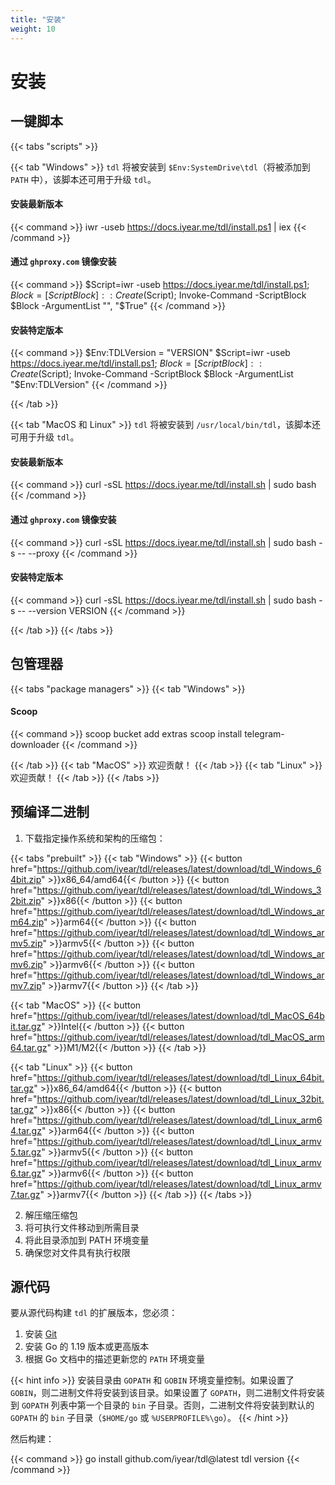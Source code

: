 ```yaml
---
title: "安装"
weight: 10
---
```


# 安装

## 一键脚本

{{< tabs "scripts" >}}

{{< tab "Windows" >}}
`tdl` 将被安装到 `$Env:SystemDrive\tdl`（将被添加到 `PATH` 中），该脚本还可用于升级 `tdl`。

#### 安装最新版本

{{< command >}}
iwr -useb https://docs.iyear.me/tdl/install.ps1 | iex
{{< /command >}}

#### 通过 `ghproxy.com` 镜像安装

{{< command >}}
$Script=iwr -useb https://docs.iyear.me/tdl/install.ps1;
$Block=[ScriptBlock]::Create($Script); Invoke-Command -ScriptBlock $Block -ArgumentList "", "$True"
{{< /command >}}

#### 安装特定版本

{{< command >}}
$Env:TDLVersion = "VERSION"
$Script=iwr -useb https://docs.iyear.me/tdl/install.ps1;
$Block=[ScriptBlock]::Create($Script); Invoke-Command -ScriptBlock $Block -ArgumentList "$Env:TDLVersion"
{{< /command >}}

{{< /tab >}}

{{< tab "MacOS 和 Linux" >}}
`tdl` 将被安装到 `/usr/local/bin/tdl`，该脚本还可用于升级 `tdl`。

#### 安装最新版本

{{< command >}}
curl -sSL https://docs.iyear.me/tdl/install.sh | sudo bash
{{< /command >}}

#### 通过 `ghproxy.com` 镜像安装

{{< command >}}
curl -sSL https://docs.iyear.me/tdl/install.sh | sudo bash -s -- --proxy
{{< /command >}}

#### 安装特定版本

{{< command >}}
curl -sSL https://docs.iyear.me/tdl/install.sh | sudo bash -s -- --version VERSION
{{< /command >}}

{{< /tab >}}
{{< /tabs >}}

## 包管理器

{{< tabs "package managers" >}}
{{< tab "Windows" >}}

#### Scoop

{{< command >}}
scoop bucket add extras
scoop install telegram-downloader
{{< /command >}}

{{< /tab >}}
{{< tab "MacOS" >}}
欢迎贡献！
{{< /tab >}}
{{< tab "Linux" >}}
欢迎贡献！
{{< /tab >}}
{{< /tabs >}}

## 预编译二进制

1. 下载指定操作系统和架构的压缩包：

{{< tabs "prebuilt" >}}
{{< tab "Windows" >}}
{{< button href="https://github.com/iyear/tdl/releases/latest/download/tdl_Windows_64bit.zip" >}}x86_64/amd64{{<
/button >}}
{{< button href="https://github.com/iyear/tdl/releases/latest/download/tdl_Windows_32bit.zip" >}}x86{{< /button >}}
{{< button href="https://github.com/iyear/tdl/releases/latest/download/tdl_Windows_arm64.zip" >}}arm64{{< /button >}}
{{< button href="https://github.com/iyear/tdl/releases/latest/download/tdl_Windows_armv5.zip" >}}armv5{{< /button >}}
{{< button href="https://github.com/iyear/tdl/releases/latest/download/tdl_Windows_armv6.zip" >}}armv6{{< /button >}}
{{< button href="https://github.com/iyear/tdl/releases/latest/download/tdl_Windows_armv7.zip" >}}armv7{{< /button >}}
{{< /tab >}}

{{< tab "MacOS" >}}
{{< button href="https://github.com/iyear/tdl/releases/latest/download/tdl_MacOS_64bit.tar.gz" >}}Intel{{< /button >}}
{{< button href="https://github.com/iyear/tdl/releases/latest/download/tdl_MacOS_arm64.tar.gz" >}}M1/M2{{< /button >}}
{{< /tab >}}

{{< tab "Linux" >}}
{{< button href="https://github.com/iyear/tdl/releases/latest/download/tdl_Linux_64bit.tar.gz" >}}x86_64/amd64{{<
/button >}}
{{< button href="https://github.com/iyear/tdl/releases/latest/download/tdl_Linux_32bit.tar.gz" >}}x86{{< /button >}}
{{< button href="https://github.com/iyear/tdl/releases/latest/download/tdl_Linux_arm64.tar.gz" >}}arm64{{< /button >}}
{{< button href="https://github.com/iyear/tdl/releases/latest/download/tdl_Linux_armv5.tar.gz" >}}armv5{{< /button >}}
{{< button href="https://github.com/iyear/tdl/releases/latest/download/tdl_Linux_armv6.tar.gz" >}}armv6{{< /button >}}
{{< button href="https://github.com/iyear/tdl/releases/latest/download/tdl_Linux_armv7.tar.gz" >}}armv7{{< /button >}}
{{< /tab >}}
{{< /tabs >}}

2. 解压缩压缩包
3. 将可执行文件移动到所需目录
4. 将此目录添加到 PATH 环境变量
5. 确保您对文件具有执行权限

## 源代码

要从源代码构建 `tdl` 的扩展版本，您必须：

1. 安装 [Git](https://git-scm.com/)
2. 安装 Go 的 1.19 版本或更高版本
3. 根据 Go 文档中的描述更新您的 `PATH` 环境变量

{{< hint info >}}
安装目录由 `GOPATH` 和 `GOBIN` 环境变量控制。如果设置了 `GOBIN`，则二进制文件将安装到该目录。如果设置了 `GOPATH`，则二进制文件将安装到 `GOPATH` 列表中第一个目录的 `bin` 子目录。否则，二进制文件将安装到默认的 `GOPATH` 的 `bin` 子目录（`$HOME/go` 或 `%USERPROFILE%\go`）。
{{< /hint >}}

然后构建：

{{< command >}}
go install github.com/iyear/tdl@latest
tdl version
{{< /command >}}
